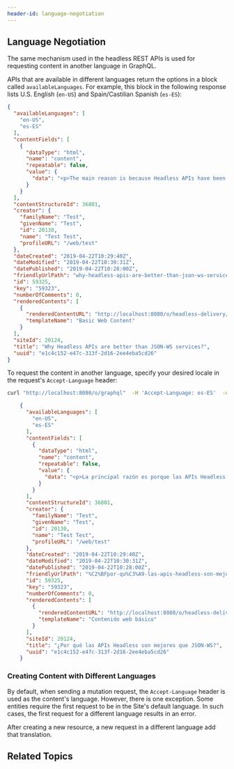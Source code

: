 ```yaml
---
header-id: language-negotiation
---
```


## Language Negotiation

The same mechanism used in the headless REST APIs is used for requesting content in another language in GraphQL. 

APIs that are available in different languages return the options in a block called `availableLanguages`. For example, this block in the following response lists U.S. English (`en-US`) and Spain/Castilian Spanish (`es-ES`): 

```json
{
  "availableLanguages": [
    "en-US",
    "es-ES"
  ],
  "contentFields": [
    {
      "dataType": "html",
      "name": "content",
      "repeatable": false,
      "value": {
        "data": "<p>The main reason is because Headless APIs have been designed with real use cases in mind...</p>"
      }
    }
  ],
  "contentStructureId": 36801,
  "creator": {
    "familyName": "Test",
    "givenName": "Test",
    "id": 20130,
    "name": "Test Test",
    "profileURL": "/web/test"
  },
  "dateCreated": "2019-04-22T10:29:40Z",
  "dateModified": "2019-04-22T10:30:31Z",
  "datePublished": "2019-04-22T10:28:00Z",
  "friendlyUrlPath": "why-headless-apis-are-better-than-json-ws-services-",
  "id": 59325,
  "key": "59323",
  "numberOfComments": 0,
  "renderedContents": [
    {
      "renderedContentURL": "http://localhost:8080/o/headless-delivery/v1.0/structured-contents/59325/rendered-content/36804",
      "templateName": "Basic Web Content"
    }
  ],
  "siteId": 20124,
  "title": "Why Headless APIs are better than JSON-WS services?",
  "uuid": "e1c4c152-e47c-313f-2d16-2ee4eba5cd26"
}
```

To request the content in another language, specify your desired locale in the request's `Accept-Language` header: 

```bash
curl "http://localhost:8080/o/graphql"  -H 'Accept-Language: es-ES'  -u 'test@liferay.com:test' ...
```

```json
    {
      "availableLanguages": [
        "en-US",
        "es-ES"
      ],
      "contentFields": [
        {
          "dataType": "html",
          "name": "content",
          "repeatable": false,
          "value": {
            "data": "<p>La principal razón es porque las APIs Headless se han diseñado pensando en casos de uso reales...</p>"
          }
        }
      ],
      "contentStructureId": 36801,
      "creator": {
        "familyName": "Test",
        "givenName": "Test",
        "id": 20130,
        "name": "Test Test",
        "profileURL": "/web/test"
      },
      "dateCreated": "2019-04-22T10:29:40Z",
      "dateModified": "2019-04-22T10:30:31Z",
      "datePublished": "2019-04-22T10:28:00Z",
      "friendlyUrlPath": "%C2%BFpor-qu%C3%A9-las-apis-headless-son-mejores-que-json-ws-",
      "id": 59325,
      "key": "59323",
      "numberOfComments": 0,
      "renderedContents": [
        {
          "renderedContentURL": "http://localhost:8080/o/headless-delivery/v1.0/structured-contents/59325/rendered-content/36804",
          "templateName": "Contenido web básico"
        }
      ],
      "siteId": 20124,
      "title": "¿Por qué las APIs Headless son mejores que JSON-WS?",
      "uuid": "e1c4c152-e47c-313f-2d16-2ee4eba5cd26"
    }
```

### Creating Content with Different Languages

By default, when sending a mutation request, the `Accept-Language` header is used as the content's language. However, there is one exception. Some entities require the first request to be in the Site's default language. In such cases, the first request for a different language results in an error. 

After creating a new resource, a new request in a different language add that translation.

## Related Topics
